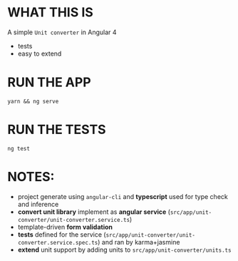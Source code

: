 # WHAT THIS IS
A simple `Unit converter` in Angular 4

- tests
- easy to extend

# RUN THE APP
`yarn && ng serve`

# RUN THE TESTS
`ng test`

# NOTES:
- project generate using `angular-cli` and **typescript** used for type check and inference
- **convert unit library** implement as **angular service** (`src/app/unit-converter/unit-converter.service.ts`)
- template-driven **form validation**
- **tests** defined for the service (`src/app/unit-converter/unit-converter.service.spec.ts`) and ran by karma+jasmine
- **extend** unit support by adding units to `src/app/unit-converter/units.ts`

